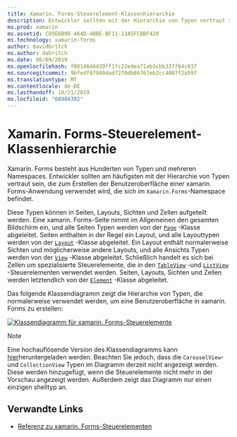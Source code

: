 ```yaml
---
title: Xamarin. Forms-Steuerelement-Klassenhierarchie
description: Entwickler sollten mit der Hierarchie von Typen vertraut sein, die zum Erstellen der Benutzeroberfläche einer xamarin. Forms-Anwendung verwendet werden.
ms.prod: xamarin
ms.assetid: C89E6B98-464D-4BBE-BF11-13A5FCBBF420
ms.technology: xamarin-forms
author: davidbritch
ms.author: dabritch
ms.date: 08/09/2019
ms.openlocfilehash: f08146d4439ff1fc22edea71ab1cbb337f64c037
ms.sourcegitcommit: 9bfedf07940dad7270db86767eb2cc4007f2a59f
ms.translationtype: MT
ms.contentlocale: de-DE
ms.lasthandoff: 10/21/2019
ms.locfileid: "68984392"
---
```

# <a name="xamarinforms-controls-class-hierarchy"></a>Xamarin. Forms-Steuerelement-Klassenhierarchie

Xamarin. Forms besteht aus Hunderten von Typen und mehreren Namespaces. Entwickler sollten am häufigsten mit der Hierarchie von Typen vertraut sein, die zum Erstellen der Benutzeroberfläche einer xamarin. Forms-Anwendung verwendet wird, die sich im `Xamarin.Forms`-Namespace befindet.

Diese Typen können in Seiten, Layouts, Sichten und Zellen aufgeteilt werden. Eine xamarin. Forms-Seite nimmt im Allgemeinen den gesamten Bildschirm ein, und alle Seiten Typen werden von der [`Page`](xref:Xamarin.Forms.Page) -Klasse abgeleitet. Seiten enthalten in der Regel ein Layout, und alle Layouttypen werden von der [`Layout`](xref:Xamarin.Forms.Layout) -Klasse abgeleitet. Ein Layout enthält normalerweise Sichten und möglicherweise andere Layouts, und alle Ansichts Typen werden von der [`View`](xref:Xamarin.Forms.View) -Klasse abgeleitet. Schließlich handelt es sich bei Zellen um spezialisierte Steuerelemente, die in den [`TableView`](xref:Xamarin.Forms.TableView) -und [`ListView`](xref:Xamarin.Forms.ListView) -Steuerelementen verwendet werden. Seiten, Layouts, Sichten und Zellen werden letztendlich von der [`Element`](xref:Xamarin.Forms.Element) -Klasse abgeleitet.

Das folgende Klassendiagramm zeigt die Hierarchie von Typen, die normalerweise verwendet werden, um eine Benutzeroberfläche in xamarin. Forms zu erstellen:

[![Klassendiagramm für xamarin. Forms-Steuerelemente](class-hierarchy-images/class-diagram.png "Klassendiagramm für xamarin. Forms-Steuerelemente")](class-hierarchy-images/class-diagram-large.png#lightbox "Klassendiagramm für xamarin. Forms-Steuerelemente")

> [!NOTE]
> Eine hochauflösende Version des Klassendiagramms kann [hier](class-hierarchy-images/class-diagram-high-resolution.png)heruntergeladen werden. Beachten Sie jedoch, dass die `CarouselView`-und `CollectionView` Typen im Diagramm derzeit nicht angezeigt werden. Diese werden hinzugefügt, wenn die Steuerelemente nicht mehr in der Vorschau angezeigt werden. Außerdem zeigt das Diagramm nur einen einzigen shelltyp an.

## <a name="related-links"></a>Verwandte Links

- [Referenz zu xamarin. Forms-Steuerelementen](~/xamarin-forms/user-interface/controls/index.md)
